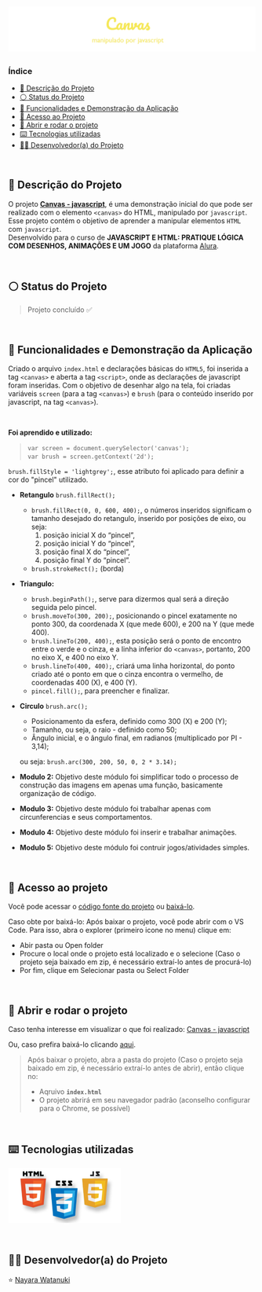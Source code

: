 <h1 align="center">
  <img alt="Canvas - Javascript" src="https://raw.githubusercontent.com/nayarawatanuki/javascript__graphics/main/assets/img/readme/Cover%20-%20canvas-javascript.png#vitrinedev"/>
</h1>

### Índice

* [:pencil: Descrição do Projeto](#pencil-descrição-do-projeto)
* [:white_circle: Status do Projeto](#white_circle-status-do-projeto)
* [:hammer: Funcionalidades e Demonstração da Aplicação](#hammer-funcionalidades-e-demonstração-da-aplicação)
* [:open_file_folder: Acesso ao Projeto](#open_file_folder-acesso-ao-projeto)
* [:rocket: Abrir e rodar o projeto](#rocket-abrir-e-rodar-o-projeto)
* [:keyboard: Tecnologias utilizadas](#keyboard-tecnologias-utilizadas)
* [:woman_technologist: Desenvolvedor(a) do Projeto](#woman_technologist-desenvolvedora-do-projeto)

</br>

## :pencil: Descrição do Projeto
O projeto **[Canvas - javascript](https://nayarawatanuki.github.io/javascript__graphics/)**, é uma demonstração inicial do que pode ser realizado com o elemento `<canvas>` do HTML, manipulado por `javascript`. 
Esse projeto contém o objetivo de aprender a manipular elementos `HTML` com `javascript`. 
</br>Desenvolvido para o curso de **JAVASCRIPT E HTML: PRATIQUE LÓGICA COM DESENHOS, ANIMAÇÕES E UM JOGO** da plataforma [Alura](https://www.alura.com.br/).

</br>

## :white_circle: Status do Projeto
> Projeto concluído :white_check_mark:

</br>

## :hammer: Funcionalidades e Demonstração da Aplicação
Criado o arquivo `index.html` e declarações básicas do `HTML5`, foi inserida a tag `<canvas>` e aberta a tag `<script>`, onde as declarações de javascript foram inseridas.
Com o objetivo de desenhar algo na tela, foi criadas variáveis `screen` (para a tag `<canvas>`) e `brush` (para o conteúdo inserido por javascript, na tag `<canvas>`). 

</br>

**Foi aprendido e utilizado:** 

> `var screen = document.querySelector('canvas');`</br>
  `var brush = screen.getContext('2d');`
 
`brush.fillStyle = 'lightgrey';`, esse atributo foi aplicado para definir a cor do "pincel" utilizado.

- **Retangulo** `brush.fillRect();`
  - `brush.fillRect(0, 0, 600, 400);`, o números inseridos significam o tamanho desejado do retangulo, inserido por posições de eixo, ou seja:
    1. posição inicial X do “pincel”, 
    2. posição inicial Y do “pincel”, 
    3. posição final X do “pincel”, 
    4. posição final Y do “pincel”.
  - `brush.strokeRect();` (borda)

- **Triangulo:**
  - `brush.beginPath();`, serve para dizermos qual será a direção seguida pelo pincel.
  - `brush.moveTo(300, 200);`, posicionando o pincel exatamente no ponto 300, da coordenada X (que mede 600), e 200 na Y (que mede 400).
  - `brush.lineTo(200, 400);`, esta posição será o ponto de encontro entre o verde e o cinza, e a linha inferior do `<canvas>`, portanto, 200 no eixo X, e 400 no eixo Y.
  - `brush.lineTo(400, 400);`, criará uma linha horizontal, do ponto criado até o ponto em que o cinza encontra o vermelho, de coordenadas 400 (X), e 400 (Y).
  - `pincel.fill();`, para preencher e finalizar.

- **Circulo** `brush.arc();`
  - Posicionamento da esfera, definido como 300 (X) e 200 (Y);
  - Tamanho, ou seja, o raio - definido como 50;
  - Ângulo inicial, e o ângulo final, em radianos (multiplicado por PI - 3,14);
  
  ou seja:
    `brush.arc(300, 200, 50, 0, 2 * 3.14);`
    
- **Modulo 2:**
  Objetivo deste módulo foi simplificar todo o processo de construção das imagens em apenas uma função, basicamente organização de código.
  
- **Modulo 3:**
  Objetivo deste módulo foi trabalhar apenas com circunferencias e seus comportamentos.
  
- **Modulo 4:**
  Objetivo deste módulo foi inserir e trabalhar animações.
  
- **Modulo 5:**
  Objetivo deste módulo foi contruir jogos/atividades simples.

</br>

## :open_file_folder: Acesso ao projeto
Você pode acessar o [código fonte do projeto](https://github.com/nayarawatanuki/javascript__graphics) ou [baixá-lo](https://github.com/nayarawatanuki/javascript__graphics/archive/refs/heads/main.zip).

Caso obte por baixá-lo: 
Após baixar o projeto, você pode abrir com o VS Code. Para isso, abra o explorer (primeiro icone no menu) clique em:
- Abir pasta ou Open folder
- Procure o local onde o projeto está localizado e o selecione (Caso o projeto seja baixado em zip, é necessário extraí-lo antes de procurá-lo)
- Por fim, clique em Selecionar pasta ou Select Folder

</br>

## :rocket: Abrir e rodar o projeto
Caso tenha interesse em visualizar o que foi realizado: [Canvas - javascript](https://nayarawatanuki.github.io/javascript__graphics/) 

Ou, caso prefira baixá-lo clicando [aqui](https://github.com/nayarawatanuki/javascript__graphics/archive/refs/heads/main.zip).

> Após baixar o projeto, abra a pasta do projeto (Caso o projeto seja baixado em zip, é necessário extraí-lo antes de abrir), então clique no:
> - Aqruivo **``index.html``**
> - O projeto abrirá em seu navegador padrão (aconselho configurar para o Chrome, se possível)

</br>

## :keyboard: Tecnologias utilizadas
![HTML + CSS](https://raw.githubusercontent.com/nayarawatanuki/javascript__graphics/main/assets/img/readme/html-css-js.PNG)</br>

</br>

## :woman_technologist: Desenvolvedor(a) do Projeto
:star: [Nayara Watanuki](https://github.com/nayarawatanuki)
